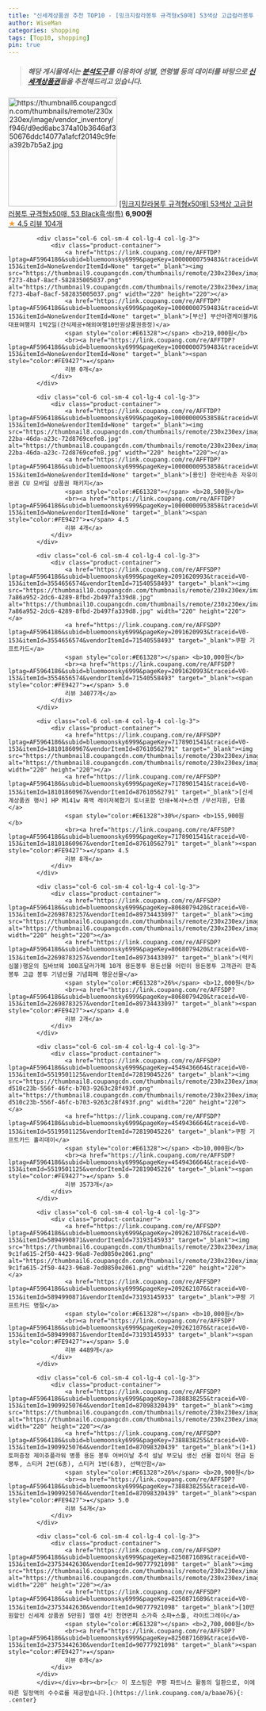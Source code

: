 ```yaml
---
title: "신세계상품권 추천 TOP10 - [밍크지칼라봉투 규격형x50매] 53색상 고급컬러봉투 규격형x50매, 53 Black흑색(특)"
author: WiseMan
categories: shopping
tags: [Top10, shopping]
pin: true
---
```


> ##### 해당 게시물에서는 [**분석도구**](https://itemscout.io/)를 이용하여 **성별**, **연령별** 등의 데이터를 바탕으로 [**신세계상품권**](https://link.coupang.com/a/baae76)들을 추천해드리고 있습니다.
<div class="container"><div class="row">
            <div class="col-6 col-sm-4 col-lg-4 col-lg-3">
                <div class="product-container">
                    <a href="https://link.coupang.com/re/AFFSDP?lptag=AF5964186&subid=bluemoonsky6999&pageKey=7605992605&traceid=V0-153&itemId=20132084711&vendorItemId=87226039390" target="_blank"><img src="https://thumbnail6.coupangcdn.com/thumbnails/remote/230x230ex/image/vendor_inventory/f946/d9ed6abc374a10b3646af350676ddc14077a1afcf20149c9fea392b7b5a2.jpg" alt="https://thumbnail6.coupangcdn.com/thumbnails/remote/230x230ex/image/vendor_inventory/f946/d9ed6abc374a10b3646af350676ddc14077a1afcf20149c9fea392b7b5a2.jpg" width="220" height="220"></a>
                    <a href="https://link.coupang.com/re/AFFSDP?lptag=AF5964186&subid=bluemoonsky6999&pageKey=7605992605&traceid=V0-153&itemId=20132084711&vendorItemId=87226039390" target="_blank">[밍크지칼라봉투 규격형x50매] 53색상 고급컬러봉투 규격형x50매, 53 Black흑색(특)</a>
                    <span style="color:#E61328"></span> <b>6,900원</b>
                    <br><a href="https://link.coupang.com/re/AFFSDP?lptag=AF5964186&subid=bluemoonsky6999&pageKey=7605992605&traceid=V0-153&itemId=20132084711&vendorItemId=87226039390" target="_blank"><span style="color:#FE9427">★</span> 4.5
                    리뷰 104개</a>
                </div>
            </div>
            
            <div class="col-6 col-sm-4 col-lg-4 col-lg-3">
                <div class="product-container">
                    <a href="https://link.coupang.com/re/AFFTDP?lptag=AF5964186&subid=bluemoonsky6999&pageKey=10000000759483&traceid=V0-153&itemId=None&vendorItemId=None" target="_blank"><img src="https://thumbnail9.coupangcdn.com/thumbnails/remote/230x230ex/image/travel_reactor/travelSeller/common/A00205203/498ee671-f273-4baf-8acf-582835005037.png" alt="https://thumbnail9.coupangcdn.com/thumbnails/remote/230x230ex/image/travel_reactor/travelSeller/common/A00205203/498ee671-f273-4baf-8acf-582835005037.png" width="220" height="220"></a>
                    <a href="https://link.coupang.com/re/AFFTDP?lptag=AF5964186&subid=bluemoonsky6999&pageKey=10000000759483&traceid=V0-153&itemId=None&vendorItemId=None" target="_blank">[부산] 부산야경케이블카&대표여행지 1박2일(간식제공+해외여행10만원상품권증정)</a>
                    <span style="color:#E61328"></span> <b>219,000원</b>
                    <br><a href="https://link.coupang.com/re/AFFTDP?lptag=AF5964186&subid=bluemoonsky6999&pageKey=10000000759483&traceid=V0-153&itemId=None&vendorItemId=None" target="_blank"><span style="color:#FE9427">★</span> 
                    리뷰 0개</a>
                </div>
            </div>
            
            <div class="col-6 col-sm-4 col-lg-4 col-lg-3">
                <div class="product-container">
                    <a href="https://link.coupang.com/re/AFFTDP?lptag=AF5964186&subid=bluemoonsky6999&pageKey=10000000953858&traceid=V0-153&itemId=None&vendorItemId=None" target="_blank"><img src="https://thumbnail8.coupangcdn.com/thumbnails/remote/230x230ex/image/travel_reactor/travelSeller/common/A00443923/df5a34df-22ba-46da-a23c-72d8769cefe8.jpg" alt="https://thumbnail8.coupangcdn.com/thumbnails/remote/230x230ex/image/travel_reactor/travelSeller/common/A00443923/df5a34df-22ba-46da-a23c-72d8769cefe8.jpg" width="220" height="220"></a>
                    <a href="https://link.coupang.com/re/AFFTDP?lptag=AF5964186&subid=bluemoonsky6999&pageKey=10000000953858&traceid=V0-153&itemId=None&vendorItemId=None" target="_blank">[용인] 한국민속촌 자유이용권 CU 모바일 상품권 패키지</a>
                    <span style="color:#E61328"></span> <b>28,500원</b>
                    <br><a href="https://link.coupang.com/re/AFFTDP?lptag=AF5964186&subid=bluemoonsky6999&pageKey=10000000953858&traceid=V0-153&itemId=None&vendorItemId=None" target="_blank"><span style="color:#FE9427">★</span> 4.5
                    리뷰 4개</a>
                </div>
            </div>
            
            <div class="col-6 col-sm-4 col-lg-4 col-lg-3">
                <div class="product-container">
                    <a href="https://link.coupang.com/re/AFFSDP?lptag=AF5964186&subid=bluemoonsky6999&pageKey=2091620993&traceid=V0-153&itemId=3554656574&vendorItemId=71540558493" target="_blank"><img src="https://thumbnail10.coupangcdn.com/thumbnails/remote/230x230ex/image/retail/images/186390507139429-7a86a952-2dc6-4289-8fbd-2b497fa339d8.jpg" alt="https://thumbnail10.coupangcdn.com/thumbnails/remote/230x230ex/image/retail/images/186390507139429-7a86a952-2dc6-4289-8fbd-2b497fa339d8.jpg" width="220" height="220"></a>
                    <a href="https://link.coupang.com/re/AFFSDP?lptag=AF5964186&subid=bluemoonsky6999&pageKey=2091620993&traceid=V0-153&itemId=3554656574&vendorItemId=71540558493" target="_blank">쿠팡 기프트카드</a>
                    <span style="color:#E61328"></span> <b>10,000원</b>
                    <br><a href="https://link.coupang.com/re/AFFSDP?lptag=AF5964186&subid=bluemoonsky6999&pageKey=2091620993&traceid=V0-153&itemId=3554656574&vendorItemId=71540558493" target="_blank"><span style="color:#FE9427">★</span> 5.0
                    리뷰 34077개</a>
                </div>
            </div>
            
            <div class="col-6 col-sm-4 col-lg-4 col-lg-3">
                <div class="product-container">
                    <a href="https://link.coupang.com/re/AFFSDP?lptag=AF5964186&subid=bluemoonsky6999&pageKey=7178901541&traceid=V0-153&itemId=18101860967&vendorItemId=87610562791" target="_blank"><img src="https://thumbnail8.coupangcdn.com/thumbnails/remote/230x230ex/image/vendor_inventory/5008/35e1d6532dc2a92a78079732efcfe2705989daee63cc974e6c7a002c3a09.jpg" alt="https://thumbnail8.coupangcdn.com/thumbnails/remote/230x230ex/image/vendor_inventory/5008/35e1d6532dc2a92a78079732efcfe2705989daee63cc974e6c7a002c3a09.jpg" width="220" height="220"></a>
                    <a href="https://link.coupang.com/re/AFFSDP?lptag=AF5964186&subid=bluemoonsky6999&pageKey=7178901541&traceid=V0-153&itemId=18101860967&vendorItemId=87610562791" target="_blank">[신세계상품권 행사] HP M141w 흑백 레이저복합기 토너포함 인쇄+복사+스캔 /무선지원, 단품</a>
                    <span style="color:#E61328">30%</span> <b>155,900원</b>
                    <br><a href="https://link.coupang.com/re/AFFSDP?lptag=AF5964186&subid=bluemoonsky6999&pageKey=7178901541&traceid=V0-153&itemId=18101860967&vendorItemId=87610562791" target="_blank"><span style="color:#FE9427">★</span> 4.5
                    리뷰 8개</a>
                </div>
            </div>
            
            <div class="col-6 col-sm-4 col-lg-4 col-lg-3">
                <div class="product-container">
                    <a href="https://link.coupang.com/re/AFFSDP?lptag=AF5964186&subid=bluemoonsky6999&pageKey=8068079420&traceid=V0-153&itemId=22698783257&vendorItemId=89734433097" target="_blank"><img src="https://thumbnail6.coupangcdn.com/thumbnails/remote/230x230ex/image/vendor_inventory/3768/30c4a63cba36c058ab306767a6be7cf802333311e401718e27a24c1d36cc.jpg" alt="https://thumbnail6.coupangcdn.com/thumbnails/remote/230x230ex/image/vendor_inventory/3768/30c4a63cba36c058ab306767a6be7cf802333311e401718e27a24c1d36cc.jpg" width="220" height="220"></a>
                    <a href="https://link.coupang.com/re/AFFSDP?lptag=AF5964186&subid=bluemoonsky6999&pageKey=8068079420&traceid=V0-153&itemId=22698783257&vendorItemId=89734433097" target="_blank">(럭키심볼)행운의 짐바브웨 100조달러가폐 10개 용돈봉투 용돈선물 어린이 용돈봉투 고객관리 판촉 봉투 고급 봉투 기념선물 기념화폐 행운선물</a>
                    <span style="color:#E61328">26%</span> <b>12,000원</b>
                    <br><a href="https://link.coupang.com/re/AFFSDP?lptag=AF5964186&subid=bluemoonsky6999&pageKey=8068079420&traceid=V0-153&itemId=22698783257&vendorItemId=89734433097" target="_blank"><span style="color:#FE9427">★</span> 4.0
                    리뷰 2개</a>
                </div>
            </div>
            
            <div class="col-6 col-sm-4 col-lg-4 col-lg-3">
                <div class="product-container">
                    <a href="https://link.coupang.com/re/AFFSDP?lptag=AF5964186&subid=bluemoonsky6999&pageKey=4549436664&traceid=V0-153&itemId=5519501125&vendorItemId=72819045226" target="_blank"><img src="https://thumbnail8.coupangcdn.com/thumbnails/remote/230x230ex/image/retail/images/1311349489587294-d510c23b-556f-46fc-b703-9263c28f493f.png" alt="https://thumbnail8.coupangcdn.com/thumbnails/remote/230x230ex/image/retail/images/1311349489587294-d510c23b-556f-46fc-b703-9263c28f493f.png" width="220" height="220"></a>
                    <a href="https://link.coupang.com/re/AFFSDP?lptag=AF5964186&subid=bluemoonsky6999&pageKey=4549436664&traceid=V0-153&itemId=5519501125&vendorItemId=72819045226" target="_blank">쿠팡 기프트카드 홀리데이</a>
                    <span style="color:#E61328"></span> <b>10,000원</b>
                    <br><a href="https://link.coupang.com/re/AFFSDP?lptag=AF5964186&subid=bluemoonsky6999&pageKey=4549436664&traceid=V0-153&itemId=5519501125&vendorItemId=72819045226" target="_blank"><span style="color:#FE9427">★</span> 5.0
                    리뷰 3573개</a>
                </div>
            </div>
            
            <div class="col-6 col-sm-4 col-lg-4 col-lg-3">
                <div class="product-container">
                    <a href="https://link.coupang.com/re/AFFSDP?lptag=AF5964186&subid=bluemoonsky6999&pageKey=2092621076&traceid=V0-153&itemId=5894990871&vendorItemId=73193145933" target="_blank"><img src="https://thumbnail6.coupangcdn.com/thumbnails/remote/230x230ex/image/retail/images/1461903765708121-9c1fa615-2f50-4423-96a8-7ed0850e2061.png" alt="https://thumbnail6.coupangcdn.com/thumbnails/remote/230x230ex/image/retail/images/1461903765708121-9c1fa615-2f50-4423-96a8-7ed0850e2061.png" width="220" height="220"></a>
                    <a href="https://link.coupang.com/re/AFFSDP?lptag=AF5964186&subid=bluemoonsky6999&pageKey=2092621076&traceid=V0-153&itemId=5894990871&vendorItemId=73193145933" target="_blank">쿠팡 기프트카드 명절</a>
                    <span style="color:#E61328"></span> <b>10,000원</b>
                    <br><a href="https://link.coupang.com/re/AFFSDP?lptag=AF5964186&subid=bluemoonsky6999&pageKey=2092621076&traceid=V0-153&itemId=5894990871&vendorItemId=73193145933" target="_blank"><span style="color:#FE9427">★</span> 5.0
                    리뷰 4489개</a>
                </div>
            </div>
            
            <div class="col-6 col-sm-4 col-lg-4 col-lg-3">
                <div class="product-container">
                    <a href="https://link.coupang.com/re/AFFSDP?lptag=AF5964186&subid=bluemoonsky6999&pageKey=7388838255&traceid=V0-153&itemId=19099250764&vendorItemId=87098320439" target="_blank"><img src="https://thumbnail6.coupangcdn.com/thumbnails/remote/230x230ex/image/vendor_inventory/f27b/5d44f2afe180ecbc5704943ed144221b6a497b6f883ab939d079fe705c78.jpg" alt="https://thumbnail6.coupangcdn.com/thumbnails/remote/230x230ex/image/vendor_inventory/f27b/5d44f2afe180ecbc5704943ed144221b6a497b6f883ab939d079fe705c78.jpg" width="220" height="220"></a>
                    <a href="https://link.coupang.com/re/AFFSDP?lptag=AF5964186&subid=bluemoonsky6999&pageKey=7388838255&traceid=V0-153&itemId=19099250764&vendorItemId=87098320439" target="_blank">(1+1)토퍼증정 제이쥬플라워 병풍 용돈 봉투 어버이날 추석 설날 부모님 생신 선물 접이식 현금 돈봉투, 스티커 2번(6종), 스티커 1번(6종), 선택안함</a>
                    <span style="color:#E61328">26%</span> <b>20,900원</b>
                    <br><a href="https://link.coupang.com/re/AFFSDP?lptag=AF5964186&subid=bluemoonsky6999&pageKey=7388838255&traceid=V0-153&itemId=19099250764&vendorItemId=87098320439" target="_blank"><span style="color:#FE9427">★</span> 5.0
                    리뷰 54개</a>
                </div>
            </div>
            
            <div class="col-6 col-sm-4 col-lg-4 col-lg-3">
                <div class="product-container">
                    <a href="https://link.coupang.com/re/AFFSDP?lptag=AF5964186&subid=bluemoonsky6999&pageKey=8250871689&traceid=V0-153&itemId=23753442630&vendorItemId=90777921098" target="_blank"><img src="https://thumbnail6.coupangcdn.com/thumbnails/remote/230x230ex/image/vendor_inventory/fbf1/15cb2b33018f19f1ad803e34083d0dd3924ad65237f02bc8e73603110423.jpg" alt="https://thumbnail6.coupangcdn.com/thumbnails/remote/230x230ex/image/vendor_inventory/fbf1/15cb2b33018f19f1ad803e34083d0dd3924ad65237f02bc8e73603110423.jpg" width="220" height="220"></a>
                    <a href="https://link.coupang.com/re/AFFSDP?lptag=AF5964186&subid=bluemoonsky6999&pageKey=8250871689&traceid=V0-153&itemId=23753442630&vendorItemId=90777921098" target="_blank">[10만원할인 신세계 상품권 5만원] 엘렌 4인 천연면피 소가죽 소파+스툴, 라이트그레이</a>
                    <span style="color:#E61328"></span> <b>2,700,000원</b>
                    <br><a href="https://link.coupang.com/re/AFFSDP?lptag=AF5964186&subid=bluemoonsky6999&pageKey=8250871689&traceid=V0-153&itemId=23753442630&vendorItemId=90777921098" target="_blank"><span style="color:#FE9427">★</span> 
                    리뷰 0개</a>
                </div>
            </div>
            </div></div><br><br>[👉 이 포스팅은 쿠팡 파트너스 활동의 일환으로, 이에 따른 일정액의 수수료를 제공받습니다.](https://link.coupang.com/a/baae76){: .center}